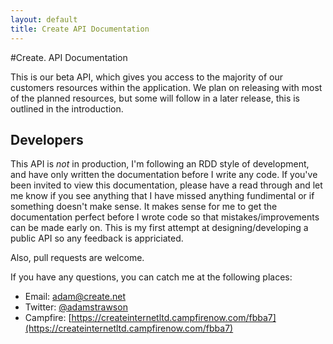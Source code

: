 ```yaml
---
layout: default
title: Create API Documentation
---
```


#Create. API Documentation

This is our beta API, which gives you access to the majority of our customers resources within the application. We plan on releasing with most of the planned resources, but some will follow in a later release, this is outlined in the introduction.

## Developers

This API is *not* in production, I'm following an RDD style of development, and have only written the documentation before I write any code. If you've been invited to view this documentation, please have a read through and let me know if you see anything that I have missed anything fundimental or if something doesn't make sense. It makes sense for me to get the documentation perfect before I wrote code so that mistakes/improvements can be made early on. This is my first attempt at designing/developing a public API so any feedback is appriciated.

Also, pull requests are welcome.

If you have any questions, you can catch me at the following places:

- Email: [adam@create.net](mailto:adam@create.net)
- Twitter: [@adamstrawson](https://twitter.com/adamstrawson)
- Campfire: [https://createinternetltd.campfirenow.com/fbba7](https://createinternetltd.campfirenow.com/fbba7)  
